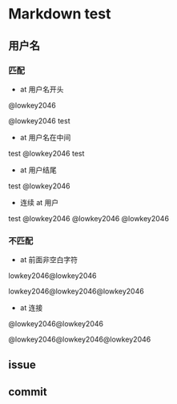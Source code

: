 # Markdown test

## 用户名

### 匹配

* at 用户名开头

@lowkey2046

@lowkey2046 test

* at 用户名在中间

test @lowkey2046 test

* at 用户结尾

test @lowkey2046

* 连续 at 用户

test @lowkey2046 @lowkey2046 @lowkey2046

### 不匹配

* at 前面非空白字符

lowkey2046@lowkey2046

lowkey2046@lowkey2046@lowkey2046

* at 连接

@lowkey2046@lowkey2046

@lowkey2046@lowkey2046@lowkey2046

## issue

## commit
